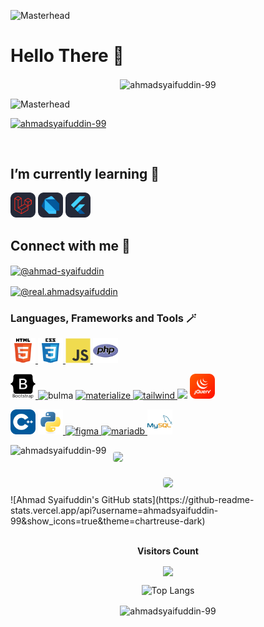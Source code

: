 ![Masterhead](https://github.com/ahmadsyaifuddin-99/ahmadsyaifuddin-99/assets/77381720/6b18dc05-d8fa-4170-88ed-9f5c5ca82ae1)

# Hello There 👋

<!-- Profile View Old -->
<p align="center" ><img align="center" src="https://komarev.com/ghpvc/?username=ahmadsyaifuddin-99&label=Profile%20views&color=0e75b6&style=flat" alt="ahmadsyaifuddin-99" /> </p>

<!-- ![Typing SVG](https://readme-typing-svg.demolab.com?font=Fira+Code&weight=600&size=22&pause=500&color=7849FF&random=false&width=435&lines=Hi+%F0%9F%91%8B%2C+I'm+Ahmad+Syaifuddin;I'm+Web+Development) -->

<!-- <img align="middle" alt="coding" width=200 src="https://i.gifer.com/origin/5f/5fdd67c4d50ed3d8337229170131f0ea_w200.gif"/> -->

![Masterhead](https://github.com/ahmadsyaifuddin-99/ahmadsyaifuddin-99/assets/77381720/0e1e1682-7264-426b-bf21-04d27881aa66)

<!-- Profile Stats Tropies -->
<p align="left"> <a href="https://github.com/ryo-ma/github-profile-trophy"><img src="https://github-profile-trophy.vercel.app/?username=ahmadsyaifuddin-99&theme=matrix" alt="ahmadsyaifuddin-99" /></a> </p>

<p align="left"> <a href="https://twitter.com/" target="blank"><img src="https://img.shields.io/twitter/follow/?logo=twitter&style=for-the-badge" alt="" /></a> </p>

## I’m currently learning 🌱

<p align="left"> </a> 
<img src="https://raw.githubusercontent.com/tandpfun/skill-icons/59059d9d1a2c092696dc66e00931cc1181a4ce1f/icons/Laravel-Dark.svg" width="40"> </a> <img src="https://raw.githubusercontent.com/tandpfun/skill-icons/59059d9d1a2c092696dc66e00931cc1181a4ce1f/icons/Dart-Dark.svg" width="40"> <img src="https://raw.githubusercontent.com/tandpfun/skill-icons/59059d9d1a2c092696dc66e00931cc1181a4ce1f/icons/Flutter-Dark.svg" width="40" ></p>

## Connect with me 📲

<p align="left">
<!-- Icon CodePen With Link -->

<a href="https://codepen.io/ahmad-syaifuddin" target="blank"><img align="center" src="https://raw.githubusercontent.com/rahuldkjain/github-profile-readme-generator/master/src/images/icons/Social/codepen.svg" alt="@ahmad-syaifuddin" height="40" width="40" /></a>

<!-- Icon Instagram With Link -->

<a href="https://instagram.com/real.ahmadsyaifuddin" target="blank"><img align="center" src="https://raw.githubusercontent.com/rahuldkjain/github-profile-readme-generator/master/src/images/icons/Social/instagram.svg" alt="@real.ahmadsyaifuddin" height="40" width="40" /></a>

</p>

<h3 align="left">Languages, Frameworks and Tools 🪄</h3>

<p align="left">  <a href="https://www.w3.org/html/" target="_blank" rel="noreferrer"> <img src="https://raw.githubusercontent.com/devicons/devicon/master/icons/html5/html5-original-wordmark.svg" alt="html5" width="40" height="40"/> </a> <a href="https://www.w3schools.com/css/" target="_blank" rel="noreferrer"> <img src="https://raw.githubusercontent.com/devicons/devicon/master/icons/css3/css3-original-wordmark.svg" alt="css3" width="40" height="40"/> <a href="https://developer.mozilla.org/en-US/docs/Web/JavaScript" target="_blank"> <img src="https://raw.githubusercontent.com/devicons/devicon/master/icons/javascript/javascript-original.svg" alt="javascript" width="40" height="40"/> </a> <a href="https://www.php.net" target="_blank"> <img src="https://raw.githubusercontent.com/devicons/devicon/master/icons/php/php-original.svg" alt="php" width="40" height="40"/> </a> </p>

<p align="left"> <a href="https://getbootstrap.com" target="_blank" rel="noreferrer"> <img src="https://raw.githubusercontent.com/devicons/devicon/master/icons/bootstrap/bootstrap-plain-wordmark.svg" alt="bootstrap" width="40" height="40"/> </a> <img src="https://raw.githubusercontent.com/gilbarbara/logos/804dc257b59e144eaca5bc6ffd16949752c6f789/logos/bulma.svg" alt="bulma" width="40" height="40"/> <a href="https://materializecss.com/" target="_blank" rel="noreferrer"> <img src="https://raw.githubusercontent.com/prplx/svg-logos/5585531d45d294869c4eaab4d7cf2e9c167710a9/svg/materialize.svg" alt="materialize" width="40" height="40"/> </a> <a href="https://tailwindcss.com/" target="_blank"> <img src="https://www.vectorlogo.zone/logos/tailwindcss/tailwindcss-icon.svg" alt="tailwind" width="40" height="40"/> </a> <img src="https://avatars.githubusercontent.com/u/35962841?s=200&v=4" width="40"> 
<img src="https://raw.githubusercontent.com/tandpfun/skill-icons/59059d9d1a2c092696dc66e00931cc1181a4ce1f/icons/JQuery.svg" width="40"> </p>

<p align="left"> <a><img src="https://raw.githubusercontent.com/tandpfun/skill-icons/59059d9d1a2c092696dc66e00931cc1181a4ce1f/icons/CPP.svg" width="40">
<a href="https://www.python.org" target="_blank" rel="noreferrer"> <img src="https://raw.githubusercontent.com/devicons/devicon/master/icons/python/python-original.svg" alt="python" width="40" height="40"/>
<a href="https://www.figma.com/" target="_blank" rel="noreferrer"> <img src="https://www.vectorlogo.zone/logos/figma/figma-icon.svg" alt="figma" width="40" height="40"/> </a> <a href="https://mariadb.org/" target="_blank" rel="noreferrer"> <img src="https://www.vectorlogo.zone/logos/mariadb/mariadb-icon.svg" alt="mariadb" width="40" height="40"/> </a> <a href="https://www.mysql.com/" target="_blank" rel="noreferrer"> <img src="https://raw.githubusercontent.com/devicons/devicon/master/icons/mysql/mysql-original-wordmark.svg" alt="mysql" width="40" height="40"/> </a> </a> </p>

<div>
<!-- Top Languages Used -->
<p><img align="left" src="https://github-readme-stats.vercel.app/api/top-langs/?username=ahmadsyaifuddin-99&layout=donut" alt="ahmadsyaifuddin-99" /></p>

<!-- [![Top Langs](https://github-readme-stats.vercel.app/api/top-langs/?username=ahmadsyaifuddin-99&layout=donut)](https://github.com/ahmadsyaifuddin-99/github-readme-stats) -->

<!-- <p>&nbsp; <img align="center" src="https://github-readme-stats.vercel.app/api?username=ahmadsyaifuddin-99&show_icons=true&locale=en" /></p> -->

<!-- Bar Graph Commits -->
  <img src="https://github-profile-summary-cards.vercel.app/api/cards/productive-time?username=ahmadsyaifuddin-99&show_icons=true&theme=github_dark" style="border: 1px solid white; border-radius: 5px; margin: 10px;">
</div>

<!-- Graph Contributions -->
<div style="display: flex; flex-wrap: wrap; justify-content: center; align-items: center;">
  <img src="https://github-profile-summary-cards.vercel.app/api/cards/profile-details?username=ahmadsyaifuddin-99&show_icons=true&theme=github_dark" style="border: 1px solid white; border-radius: 5px; margin: 10px;">
</div>
<!-- Stats Profile Github -->
  <!-- <img src="https://github-profile-summary-cards.vercel.app/api/cards/stats?username=ahmadsyaifuddin-99&show_icons=true&theme=github_dark" style="border: 1px solid white; border-radius: 5px; margin: 10px;"> -->

<div>
<!-- Github Stats Profile Values -->
![Ahmad Syaifuddin's GitHub stats](https://github-readme-stats.vercel.app/api?username=ahmadsyaifuddin-99&show_icons=true&theme=chartreuse-dark)
</div>

<div align="center">
<br><p> <b>Visitors Count</b> </p>  
<p align="center"><img align="center" src="https://profile-counter.glitch.me/{ahmadsyaifuddin-99}/count.svg" /></p>

![Top Langs](https://github-readme-stats.vercel.app/api/top-langs/?username=ahmadsyaifuddin-99&langs_count=10)

<p><img align="center" src="https://github-readme-streak-stats.herokuapp.com/?user=ahmadsyaifuddin-99&" alt="ahmadsyaifuddin-99" /></p>
</div>
